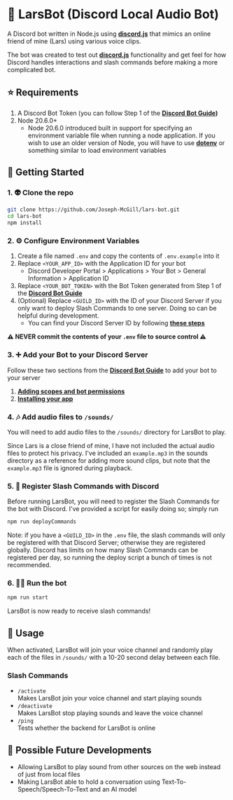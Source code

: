 # 🤖 LarsBot (Discord Local Audio Bot)

A Discord bot written in Node.js using **[discord.js](https://github.com/discordjs/discord.js)** that mimics an online friend of mine (Lars) using various voice clips.

The bot was created to test out **[discord.js](https://github.com/discordjs/discord.js)** functionality and get feel for how Discord handles interactions and slash commands before making a more complicated bot.

## ⭐ Requirements

1. A Discord Bot Token (you can follow Step 1 of the **[Discord Bot Guide](https://discord.com/developers/docs/getting-started))**
2. Node 20.6.0+
   - Node 20.6.0 introduced built in support for specifying an environment variable file when running a node application. If you wish to use an older version of Node, you will have to use **[dotenv](https://www.npmjs.com/package/dotenv)** or something similar to load environment variables

## 🚀 Getting Started

### 1. 👽 Clone the repo

```sh
git clone https://github.com/Joseph-McGill/lars-bot.git
cd lars-bot
npm install
```

### 2. ⚙ Configure Environment Variables

1. Create a file named `.env` and copy the contents of `.env.example` into it
2. Replace `<YOUR_APP_ID>` with the Application ID for your bot
   - Discord Developer Portal > Applications > Your Bot > General Information > Application ID
3. Replace `<YOUR_BOT_TOKEN>` with the Bot Token generated from Step 1 of the **[Discord Bot Guide](https://discord.com/developers/docs/getting-started)**
4. (Optional) Replace `<GUILD_ID>` with the ID of your Discord Server if you only want to deploy Slash Commands to one server. Doing so can be helpful during development.
   - You can find your Discord Server ID by following **[these steps](https://support.discord.com/hc/en-us/articles/206346498)**

**⚠ NEVER commit the contents of your `.env` file to source control ⚠**

### 3. ➕ Add your Bot to your Discord Server

Follow these two sections from the **[Discord Bot Guide](https://discord.com/developers/docs/getting-started)** to add your bot to your server

1. **[Adding scopes and bot permissions](https://discord.com/developers/docs/getting-started#adding-scopes-and-bot-permissions)**
2. **[Installing your app](https://discord.com/developers/docs/getting-started#installing-your-app)**

### 4. 🎶 Add audio files to `/sounds/`

You will need to add audio files to the `/sounds/` directory for LarsBot to play.

Since Lars is a close friend of mine, I have not included the actual audio files to protect his privacy. I've included an `example.mp3` in the sounds directory as a reference for adding more sound clips, but note that the `example.mp3` file is ignored during playback.

### 5. 🤝 Register Slash Commands with Discord

Before running LarsBot, you will need to register the Slash Commands for the bot with Discord. I've provided a script for easily doing so; simply run

```sh
npm run deployCommands
```

Note: if you have a `<GUILD_ID>` in the `.env` file, the slash commands will only be registered with that Discord Server; otherwise they are registered globally. Discord has limits on how many Slash Commands can be registered per day, so running the deploy script a bunch of times is not recommended.

### 6. 🏃‍♂️ Run the bot

```sh
npm run start
```

LarsBot is now ready to receive slash commands!

## 📝 Usage

When activated, LarsBot will join your voice channel and randomly play each of the files in `/sounds/` with a 10-20 second delay between each file.

### Slash Commands

- `/activate`  
   Makes LarsBot join your voice channel and start playing sounds
- `/deactivate`  
   Makes LarsBot stop playing sounds and leave the voice channel
- `/ping`  
   Tests whether the backend for LarsBot is online

## 🧪 Possible Future Developments

- Allowing LarsBot to play sound from other sources on the web instead of just from local files
- Making LarsBot able to hold a conversation using Text-To-Speech/Speech-To-Text and an AI model
